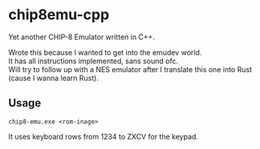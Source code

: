 # chip8emu-cpp

Yet another CHIP-8 Emulator written in C++.

Wrote this because I wanted to get into the emudev world.\
It has all instructions implemented, sans sound ofc.\
Will try to follow up with a NES emulator after I translate this one into Rust (cause I wanna learn Rust).

## Usage

```
chip8-emu.exe <rom-inage>
```

It uses keyboard rows from 1234 to ZXCV for the keypad.
